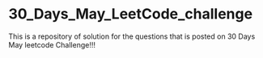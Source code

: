 # 30_Days_May_LeetCode_challenge
This is a repository of solution for the questions that is posted on 30 Days May leetcode Challenge!!!
